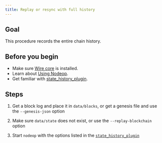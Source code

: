 ```yaml
---
title: Replay or resync with full history
---
```


## Goal

This procedure records the entire chain history.

## Before you begin

* Make sure [Wire core](/docs/getting-started/install-dependencies.md) is installed.
* Learn about [Using Nodeop](../usage/index.md).
* Get familiar with [state_history_plugin](../plugins/state-history-plugin.md).

## Steps

1. Get a block log and place it in `data/blocks`, or get a genesis file and use the `--genesis-json` option

2. Make sure `data/state` does not exist, or use the `--replay-blockchain` option

3. Start `nodeop` with the options listed in the [`state_history_plugin`](../plugins/state-history-plugin.md)
